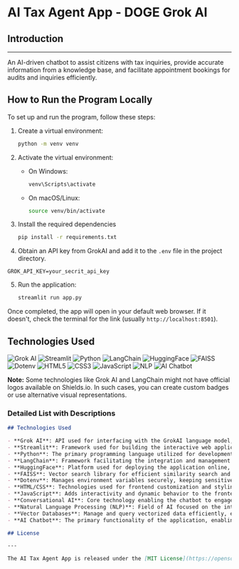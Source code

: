 # AI Tax Agent App - DOGE Grok AI

## Introduction

---

An AI-driven chatbot to assist citizens with tax inquiries, provide accurate information from a knowledge base, and facilitate appointment bookings for audits and inquiries efficiently.

## How to Run the Program Locally

To set up and run the program, follow these steps:

1. Create a virtual environment:

   ```bash
   python -m venv venv
   ```

2. Activate the virtual environment:

   - On Windows:
     ```bash
     venv\Scripts\activate
     ```
   - On macOS/Linux:
     ```bash
     source venv/bin/activate
     ```

3. Install the required dependencies
   ```bash
   pip install -r requirements.txt
   ```
4. Obtain an API key from GrokAI and add it to the `.env` file in the project directory.

```commandline
GROK_API_KEY=your_secrit_api_key
```

5. Run the application:
   ```bash
   streamlit run app.py
   ```

Once completed, the app will open in your default web browser. If it doesn't, check the terminal for the link (usually `http://localhost:8501`).

## Technologies Used

![Grok AI](https://img.shields.io/badge/Grok_AI-563D7C?style=for-the-badge&logo=GrokAI&logoColor=white)
![Streamlit](https://img.shields.io/badge/Streamlit-FF4B4B?style=for-the-badge&logo=streamlit&logoColor=white)
![Python](https://img.shields.io/badge/Python-3776AB?style=for-the-badge&logo=python&logoColor=white)
![LangChain](https://img.shields.io/badge/LangChain-000000?style=for-the-badge&logo=langchain&logoColor=white)
![HuggingFace](https://img.shields.io/badge/HuggingFace-F9DC3E?style=for-the-badge&logo=huggingface&logoColor=black)
![FAISS](https://img.shields.io/badge/FAISS-2E3440?style=for-the-badge)
![Dotenv](https://img.shields.io/badge/Dotenv-007ACC?style=for-the-badge&logo=dotenv&logoColor=white)
![HTML5](https://img.shields.io/badge/HTML5-E34F26?style=for-the-badge&logo=html5&logoColor=white)
![CSS3](https://img.shields.io/badge/CSS3-1572B6?style=for-the-badge&logo=css3&logoColor=white)
![JavaScript](https://img.shields.io/badge/JavaScript-F7DF1E?style=for-the-badge&logo=javascript&logoColor=black)
![NLP](https://img.shields.io/badge/NLP-FF5722?style=for-the-badge)
![AI Chatbot](https://img.shields.io/badge/AI_Chatbot-4CAF50?style=for-the-badge)

**Note:** Some technologies like Grok AI and LangChain might not have official logos available on Shields.io. In such cases, you can create custom badges or use alternative visual representations.

### Detailed List with Descriptions

```markdown
## Technologies Used

- **Grok AI**: API used for interfacing with the GrokAI language model, facilitating the generation of conversational responses and enhancing the chatbot's ability to understand and process user queries effectively.
- **Streamlit**: Framework used for building the interactive web application interface.
- **Python**: The primary programming language utilized for development.
- **LangChain**: Framework facilitating the integration and management of language models within the application.
- **HuggingFace**: Platform used for deploying the application online, leveraging Hugging Face’s infrastructure and services.
- **FAISS**: Vector search library for efficient similarity search and indexing of embeddings.
- **Dotenv**: Manages environment variables securely, keeping sensitive information like API keys safe.
- **HTML/CSS**: Technologies used for frontend customization and styling of the web application.
- **JavaScript**: Adds interactivity and dynamic behavior to the frontend components.
- **Conversational AI**: Core technology enabling the chatbot to engage in interactive dialogues based on user input.
- **Natural Language Processing (NLP)**: Field of AI focused on the interaction between computers and human language, underpinning the chatbot's functionality.
- **Vector Databases**: Manage and query vectorized data efficiently, essential for handling embeddings and similarity searches.
- **AI Chatbot**: The primary functionality of the application, enabling interactive conversations based on the content of multiple PDFs.

## License

---

The AI Tax Agent App is released under the [MIT License](https://opensource.org/licenses/MIT).
```
